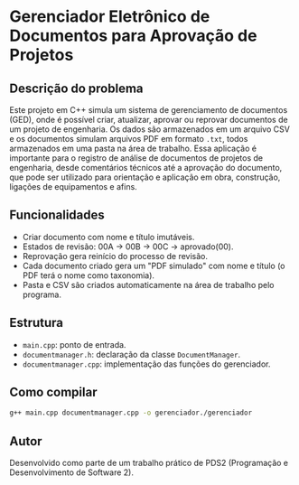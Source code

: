 # Gerenciador Eletrônico de Documentos para Aprovação de Projetos

## Descrição do problema

Este projeto em C++ simula um sistema de gerenciamento de documentos (GED), onde é possível criar, atualizar, aprovar ou reprovar documentos de um projeto de engenharia. Os dados são armazenados em um arquivo CSV e os documentos simulam arquivos PDF em formato `.txt`, todos armazenados em uma pasta na área de trabalho. Essa aplicação é importante para o registro de análise de documentos de projetos de engenharia, desde comentários técnicos até a aprovação do documento, que pode ser utilizado para orientação e aplicação em obra, construção, ligações de equipamentos e afins.

## Funcionalidades

- Criar documento com nome e título imutáveis.
- Estados de revisão: 00A → 00B → 00C → aprovado(00).
- Reprovação gera reinício do processo de revisão.
- Cada documento criado gera um "PDF simulado" com nome e título (o PDF terá o nome como taxonomia).
- Pasta e CSV são criados automaticamente na área de trabalho pelo programa.

## Estrutura

- `main.cpp`: ponto de entrada.
- `documentmanager.h`: declaração da classe `DocumentManager`.
- `documentmanager.cpp`: implementação das funções do gerenciador.

## Como compilar

```bash
g++ main.cpp documentmanager.cpp -o gerenciador./gerenciador
```

## Autor

Desenvolvido como parte de um trabalho prático de PDS2 (Programação e Desenvolvimento de Software 2).
